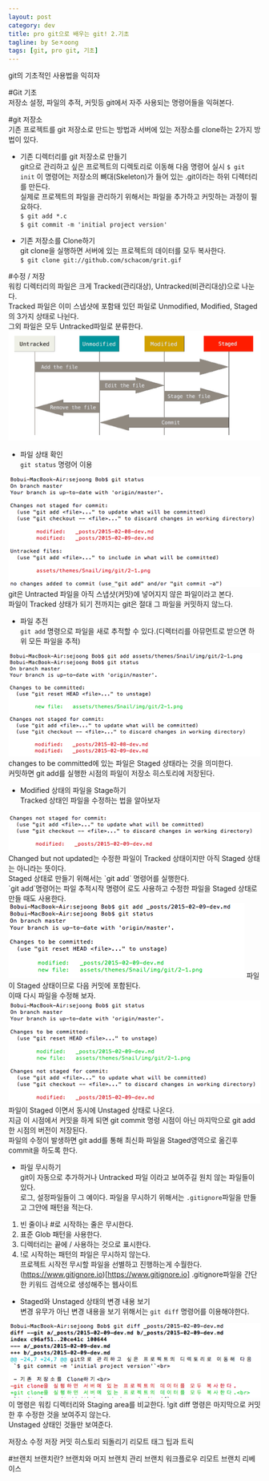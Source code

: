 ```yaml
---
layout: post
category: dev
title: pro git으로 배우는 git! 2.기초
tagline: by Seㅈoong
tags: [git, pro git, 기초]
---
```

git의 기초적인 사용법을 익히자

<!--more-->

#Git 기초<br>
저장소 설정, 파일의 추적, 커밋등 git에서 자주 사용되는 명령어들을 익혀본다.

#git 저장소<br>
기존 프로젝트를 git 저장소로 만드는 방법과 서버에 있는 저장소를 clone하는 2가지 방법이 있다.

- 기존 디렉터리를 git 저장소로 만들기<br>
git으로 관리하고 싶은 프로젝트의 디렉토리로 이동해 다음 명령어 실시
`$ git init`
이 명령어는 저장소의 뼈대(Skeleton)가 들어 있는 .git이라는 하위 디렉터리를 만든다.<br>
실제로 프로젝트의 파일을 관리하기 위해서는 파일을 추가하고 커밋하는 과정이 필요하다.<br>
`$ git add *.c`<br>
`$ git commit -m 'initial project version'`<br>

- 기존 저장소를 Clone하기<br>
git clone을 실행하면 서버에 있는 프로젝트의 데이터를 모두 복사한다.<br>
`$ git clone git://github.com/schacom/grit.gif`

#수정 / 저장<br>
워킹 디렉터리의 파일은 크게 Tracked(관리대상), Untracked(비관리대상)으로 나눈다.<br>
Tracked 파일은 이미 스냅샷에 포함돼 있던 파일로 Unmodified, Modified, Staged의 3가지 상태로 나뉜다.<br>
그외 파일은 모두 Untracked파일로 분류한다.
<img src="/assets/themes/Snail/img/git/2-1.png" alt="">

- 파일 상태 확인<br>
`git status` 명령어 이용
<img src="/assets/themes/Snail/img/git/2-1-1.png" alt="">
git은 Untracted 파일을 아직 스냅샷(커밋)에 넣어지지 않은 파일이라고 본다.<br>
파일이 Tracked 상태가 되기 전까지는 git은 절대 그 파일을 커밋하지 않느다. 

- 파일 추전<br>
`git add` 명령으로 파일을 새로 추적할 수 있다.(디렉터리를 아뮤먼트로 받으면 하위 모든 파일을 추적)
<img src="/assets/themes/Snail/img/git/2-1-2.png" alt="">
changes to be committed에 있는 파일은 Staged 상태라는 것을 의미한다.<br>
커밋하면 git add를 실행한 시점의 파일이 저장소 히스토리에 저장된다.<br>

- Modified 상태의 파일을 Stage하기<br>
Tracked 상태인 파일을 수정하는 법을 알아보자
<img src="/assets/themes/Snail/img/git/2-1-3.png" alt="">
Changed but not updated는 수정한 파일이 Tracked 상태이지만 아직 Staged 상태는 아니라는 뜻이다.<br>
Staged 상태로 만들기 위해서는 `git add` 명령어를 실행한다.<br>
`git add`명령어는 파일 추적시작 명령어 로도 사용하고 수정한 파일을 Staged 상태로 만들 때도 사용한다.
<img src="/assets/themes/Snail/img/git/2-1-4.png" alt="">
파일이 Staged 상태이므로 다음 커밋에 포함된다.<br>
이때 다시 파일을 수정해 보자.
<img src="/assets/themes/Snail/img/git/2-1-5.png" alt="">
파일이 Staged 이면서 동시에 Unstaged 상태로 나온다.<br>
지금 이 시점에서 커밋을 하게 되면 git commit 명령 시점이 아닌 마지막으로 git add한 시점의 버전이 저장된다.<br>
파일의 수정이 발생하면 git add를 통해 최신화 파일을 Staged영역으로 옮긴후 commit을 하도록 한다.

- 파일 무시하기<br>
git이 자동으로 추가하거나 Untracked 파일 이라고 보여주길 원치 않는 파일들이 있다.<br>
로그, 설정파일들이 그 예이다. 파일을 무시하기 위해서는 `.gitignore`파일을 만들고 그안에 패턴을 적는다.<br>
1. 빈 줄이나 #로 시작하는 줄은 무시한다.<br>
2. 표준 Glob 패턴을 사용한다.<br>
3. 디렉터리는 끝에 / 사용하는 것으로 표시한다.<br>
4. !로 시작하는 패턴의 파일은 무시하지 않는다.<br>
프로젝트 시작전 무시할 파일을 선별하고 진행하는게 수월한다.<br>
(https://www.gitignore.io)[https://www.gitignore.io] .gitignore파일을 간단한 키워드 검색으로 생성해주는 웹사이트

- Staged와 Unstaged 상태의 변경 내용 보기<br>
변경 유무가 아닌 변경 내용을 보기 위해서는 `git diff` 명령어를 이용해야한다.<br>
<img src="/assets/themes/Snail/img/git/2-1-6.png" alt="">
이 명령은 워킹 디렉터리와 Staging area를 비교한다. 
!git diff 명령은 마지막으로 커밋한 후 수정한 것을 보여주지 않는다.<br>
Unstaged 상태인 것들만 보여준다.



저장소
수정 저장
커밋 히스토리
되돌리기
리모트
태그
팁과 트릭




#브랜치
브랜치란?
브랜치와 머지
브랜치 관리
브랜치 워크플로우
리모트 브랜치
리베이스


